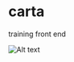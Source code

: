 carta
=====

training front end

![Alt text](https://raw.githubusercontent.com/bdmstyle/carta/master/carta/carta2.png "Optional title")
